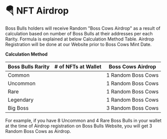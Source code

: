 # 🪂 NFT Airdrop

Boss Bulls holders will receive Random "Boss Cows Airdrop" as a result of calculation based on number of Boss Bulls at their addresses per each Rarity. Formula is explained at below Calculation Method Table. Airdrop Registration will be done at our Website prior to Boss Cows Mint Date.

**Calculation Method**&#x20;

| Boss Bulls Rarity | # of NFTs at Wallet                                                                                                                                                                                                                                                                                                                                                                          | Boss Cows Airdrop  |
| ----------------- | -------------------------------------------------------------------------------------------------------------------------------------------------------------------------------------------------------------------------------------------------------------------------------------------------------------------------------------------------------------------------------------------- | ------------------ |
| Common            | <img src="../.gitbook/assets/3-boss-bulls copy.jpg" alt="" data-size="line"><img src="../.gitbook/assets/3-boss-bulls copy.jpg" alt="" data-size="line"><img src="../.gitbook/assets/3-boss-bulls copy.jpg" alt="" data-size="line"><img src="../.gitbook/assets/3-boss-bulls copy.jpg" alt="" data-size="line"><img src="../.gitbook/assets/3-boss-bulls copy.jpg" alt="" data-size="line"> | 1 Random Boss Cows |
| Uncommon          | <img src="../.gitbook/assets/1-boss-bulls copy.jpg" alt="" data-size="line"> <img src="../.gitbook/assets/1-boss-bulls copy.jpg" alt="" data-size="line"> <img src="../.gitbook/assets/1-boss-bulls copy.jpg" alt="" data-size="line"> <img src="../.gitbook/assets/1-boss-bulls copy.jpg" alt="" data-size="line">                                                                          | 1 Random Boss Cows |
| Rare              | <img src="../.gitbook/assets/2-boss-bulls copy.jpg" alt="" data-size="line"> <img src="../.gitbook/assets/2-boss-bulls copy.jpg" alt="" data-size="line"> <img src="../.gitbook/assets/2-boss-bulls copy.jpg" alt="" data-size="line">                                                                                                                                                       | 1 Random Boss Cows |
| Legendary         | <img src="../.gitbook/assets/4-boss-bulls copy.jpg" alt="" data-size="line"><img src="../.gitbook/assets/4-boss-bulls copy.jpg" alt="" data-size="line">                                                                                                                                                                                                                                     | 1 Random Boss Cows |
| Big Boss          | <img src="../.gitbook/assets/5-boss-bulls copy.jpg" alt="" data-size="line">                                                                                                                                                                                                                                                                                                                 | 3 Random Boss Cows |

For example, if you have 8 Uncommon and 4 Rare Boss Bulls in your wallet at the time of Airdrop registration on Boss Bulls Website, you will get 3 Random Boss Cows as Airdrop.&#x20;
